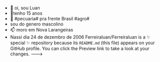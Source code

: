 - 👋 oi, sou Luan
- 👀tenho 15 anos
- 🌱 #pecuaria# pra frente Brasil #agro#
- sou do genero mascolino
- 📫 moro em Nova Larangeiras
- Nassi dia 24 de dezembro de 2006
Ferreiraluan/Ferreiraluan is a ✨ special ✨ repository because its `README.md` (this file) appears on your GitHub profile.
You can click the Preview link to take a look at your changes.
--->

